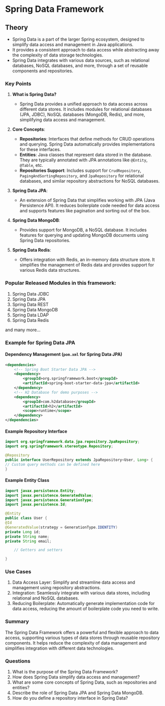 # Spring Data Framework

## Theory

- Spring Data is a part of the larger Spring ecosystem, designed to simplify data access and management in Java applications.
- It provides a consistent approach to data access while abstracting away the complexity of data storage technologies.
- Spring Data integrates with various data sources, such as relational databases, NoSQL databases, and more, through a set of reusable components and repositories.

### Key Points

1. **What is Spring Data?**

   - Spring Data provides a unified approach to data access across different data stores. It includes modules for relational databases (JPA, JDBC), NoSQL databases (MongoDB, Redis), and more, simplifying data access and management.

2. **Core Concepts**:

   - **Repositories**: Interfaces that define methods for CRUD operations and querying. Spring Data automatically provides implementations for these interfaces.
   - **Entities**: Java classes that represent data stored in the database. They are typically annotated with JPA annotations like `@Entity`, `@Table`, etc.
   - **Repositories Support**: Includes support for `CrudRepository`, `PagingAndSortingRepository`, and `JpaRepository` for relational databases, and similar repository abstractions for NoSQL databases.

3. **Spring Data JPA**:

   - An extension of Spring Data that simplifies working with JPA (Java Persistence API). It reduces boilerplate code needed for data access and supports features like pagination and sorting out of the box.

4. **Spring Data MongoDB**:

   - Provides support for MongoDB, a NoSQL database. It includes features for querying and updating MongoDB documents using Spring Data repositories.

5. **Spring Data Redis**:
   - Offers integration with Redis, an in-memory data structure store. It simplifies the management of Redis data and provides support for various Redis data structures.

### Popular Released Modules in this framework:

1. Spring Data JDBC
2. Spring Data JPA
3. Spring Data REST
4. Spring Data MongoDB
5. Spring Data LDAP
6. Spring Data Redis

and many more...

### Example for Spring Data JPA

#### Dependency Management (`pom.xml` for Spring Data JPA)

```xml
<dependencies>
    <!-- Spring Boot Starter Data JPA -->
    <dependency>
        <groupId>org.springframework.boot</groupId>
        <artifactId>spring-boot-starter-data-jpa</artifactId>
    </dependency>
    <!-- H2 Database for demo purposes -->
    <dependency>
        <groupId>com.h2database</groupId>
        <artifactId>h2</artifactId>
        <scope>runtime</scope>
    </dependency>
</dependencies>
```

#### Example Repository Interface

```java
import org.springframework.data.jpa.repository.JpaRepository;
import org.springframework.stereotype.Repository;

@Repository
public interface UserRepository extends JpaRepository<User, Long> {
// Custom query methods can be defined here
}
```

#### Example Entity Class

```java
import javax.persistence.Entity;
import javax.persistence.GeneratedValue;
import javax.persistence.GenerationType;
import javax.persistence.Id;

@Entity
public class User {
@Id
@GeneratedValue(strategy = GenerationType.IDENTITY)
private Long id;
private String name;
private String email;

    // Getters and setters

}
```

### Use Cases

1. Data Access Layer: Simplify and streamline data access and management using repository abstractions.
2. Integration: Seamlessly integrate with various data stores, including relational and NoSQL databases.
3. Reducing Boilerplate: Automatically generate implementation code for data access, reducing the amount of boilerplate code you need to write.

### Summary

The Spring Data Framework offers a powerful and flexible approach to data access, supporting various types of data stores through reusable repository components. It helps reduce the complexity of data management and simplifies integration with different data technologies.

### Questions

1. What is the purpose of the Spring Data Framework?
2. How does Spring Data simplify data access and management?
3. What are some core concepts of Spring Data, such as repositories and entities?
4. Describe the role of Spring Data JPA and Spring Data MongoDB.
5. How do you define a repository interface in Spring Data?
